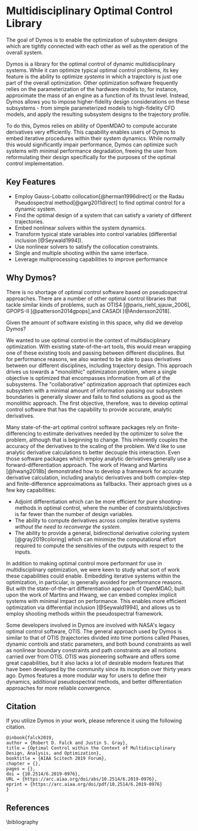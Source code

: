 # Multidisciplinary Optimal Control Library

The goal of Dymos is to enable the optimization of subsystem designs which are tightly connected with each other as well as the operation of the overall system.

Dymos is a library for the optimal control of dynamic multidisciplinary systems.
While it can optimize typical optimal control problems, its key feature is the ability to optimize _systems_ in which a trajectory is just one part of the overall optimization.
Other optimization software frequently relies on the parameterization of the hardware models to, for instance, approximate the mass of an engine as a function of its thrust level.
Instead, Dymos allows you to impose higher-fidelity design considerations on these subsystems - from simple parameterized models to high-fidelity CFD models, and apply the resulting subsystem designs to the trajectory profile.

To do this, Dymos relies on ability of OpenMDAO to compute accurate derivatives very efficiently.
This capability enables users of Dymos to embed iterative procedures within their system dynamics.
While normally this would significantly impair performance, Dymos can optimize such systems with minimal performance degradation, freeing the user from reformulating their design specifically for the purposes of the optimal control implementation.

## Key Features

-   Employ Gauss-Lobatto collocation[@herman1996direct] or the Radau Pseudospectral method[@garg2011direct] to find optimal control for a dynamic system.
-   Find the optimal design of a system that can satisfy a variety of different trajectories.
-   Embed nonlinear solvers within the system dynamics.
-   Transform typical state variables into control variables (differential inclusion [@Seywald1994]).
-   Use nonlinear solvers to satisfy the collocation constraints.
-   Single and multiple shooting within the same interface.
-   Leverage multiprocessing capabilities to improve performance

## Why Dymos?

There is no shortage of optimal control software based on pseudospectral approaches.
There are a number of other optimal control libraries that tackle similar kinds of problems, such as OTIS4 [@paris_riehl_sjauw_2006], GPOPS-II [@patterson2014gpops],and CASADI [@Andersson2018].

Given the amount of software existing in this space, why did we develop Dymos?

We wanted to use optimal control in the context of multidisciplinary optimization.
With existing state-of-the-art tools, this would mean wrapping one of these existing tools and passing between different disciplines.
But for performance reasons, we also wanted to be able to pass derivatives between our different disciplines, including trajectory design.
This approach drives us towards a "monolithic" optimization problem, where a single objective is optimized that encompasses information from all of the subsystems.
The "collaborative" optimization approach that optimizes each subsystem with a minimal amount of information passing our subsystem boundaries is generally slower and fails to find solutions as good as the monolithic approach.
The first objective, therefore, was to develop optimal control software that has the capability to provide accurate, analytic derivatives.

Many state-of-the-art optimal control software packages rely on finite-differencing to estimate derivatives needed by the optimizer to solve the problem, although that is beginning to change.
This inherently couples the accuracy of the derivatives to the scaling of the problem.
We'd like to use analytic derivative calculations to better decouple this interaction.
Even those software packages which employ analytic derivatives generally use a forward-differentiation approach.
The work of Hwang and Martins [@hwang2018b] demonstrated how to develop a framework for accurate derivative calculation, including analytic derivatives and both complex-step and finite-difference approximations as fallbacks.
Their approach gives us a few key capabilities:

- Adjoint differentiation which can be more efficient for pure shooting-methods in optimal control, where the number of constraints/objectives is far fewer than the number of design variables.
- The ability to compute derivatives across complex iterative systems _without the need to reconverge the system_.
- The ability to provide a general, bidirectional derivative coloring system [@gray2019coloring] which can minimize the computational effort required to compute the sensitivies of the outputs with respect to the inputs.

In addition to making optimal control more performant for use in multidisciplinary optimization, we were keen to study what sort of work these capabilities could enable.
Embedding iterative systems within the optimization, in particular, is generally avoided for performance reasons.
But with the state-of-the-art differentiation approach of OpenMDAO, built upon the work of Martins and Hwang, we can embed complex implicit systems with minimal impact on performance.
This enables more efficient optimization via differential inclusion [@Seywald1994], and allows us to employ shooting methods within the pseudospectral framework.

Some developers involved in Dymos are involved with NASA's legacy optimal control software, OTIS.
The general approach used by Dymos is similar to that of OTIS (trajectories divided into time portions called Phases, dynamic controls and static parameters, and both bound constraints as well as nonlinear boundary constraints and path constraints are all notions carried over from OTIS.
OTIS was pioneering software and offers some great capabilities, but it also lacks a lot of desirable modern features that have been developed by the community since its inception over thirty years ago.
Dymos features a more modular way for users to define their dynamics, additional pseudospectral methods, and better differentiation approaches for more reliable convergence.

## Citation

If you utilize Dymos in your work, please reference it using the following citation.

~~~
@inbook{falck2019,
author = {Robert D. Falck and Justin S. Gray},
title = {Optimal Control within the Context of Multidisciplinary Design, Analysis, and Optimization},
booktitle = {AIAA Scitech 2019 Forum},
chapter = {},
pages = {},
doi = {10.2514/6.2019-0976},
URL = {https://arc.aiaa.org/doi/abs/10.2514/6.2019-0976},
eprint = {https://arc.aiaa.org/doi/pdf/10.2514/6.2019-0976}
}
~~~

## References

\bibliography

